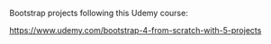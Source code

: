 Bootstrap projects following this Udemy course:

https://www.udemy.com/bootstrap-4-from-scratch-with-5-projects
